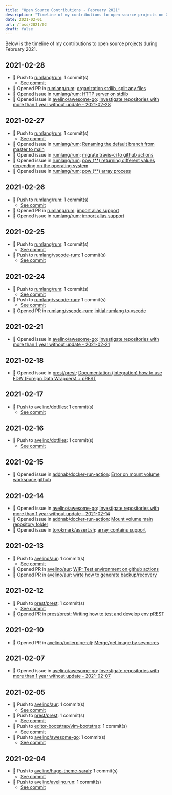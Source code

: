 ```yaml
---
title: "Open Source Contributions - February 2021"
description: "Timeline of my contributions to open source projects on GitHub during February 2021."
date: 2021-02-01
url: /foss/2021/02
draft: false
---
```


Below is the timeline of my contributions to open source projects during February 2021.

## 2021-02-28

- 🔨 Push to [rumlang/rum](https://github.com/rumlang/rum): 1 commit(s)
  - [See commit](https://github.com/rumlang/rum/commits/main/?author=avelino&since=2021-02-28&until=2021-02-28)
- 🔀 Opened PR in [rumlang/rum](https://github.com/rumlang/rum): [organization stdlib, split any files](https://github.com/rumlang/rum/pull/142)
- 🐛 Opened issue in [rumlang/rum](https://github.com/rumlang/rum): [HTTP server on stdlib](https://github.com/rumlang/rum/issues/143)
- 🐛 Opened issue in [avelino/awesome-go](https://github.com/avelino/awesome-go): [Investigate repositories with more than 1 year without update - 2021-02-28](https://github.com/avelino/awesome-go/issues/3512)

## 2021-02-27

- 🔨 Push to [rumlang/rum](https://github.com/rumlang/rum): 1 commit(s)
  - [See commit](https://github.com/rumlang/rum/commits/main/?author=avelino&since=2021-02-27&until=2021-02-27)
- 🐛 Opened issue in [rumlang/rum](https://github.com/rumlang/rum): [Renaming the default branch from master to main](https://github.com/rumlang/rum/issues/141)
- 🐛 Opened issue in [rumlang/rum](https://github.com/rumlang/rum): [migrate travis-ci to github actions](https://github.com/rumlang/rum/issues/140)
- 🐛 Opened issue in [rumlang/rum](https://github.com/rumlang/rum): [pow (**) returning different values depending on the operating system](https://github.com/rumlang/rum/issues/139)
- 🐛 Opened issue in [rumlang/rum](https://github.com/rumlang/rum): [pow (**) array process](https://github.com/rumlang/rum/issues/138)

## 2021-02-26

- 🔨 Push to [rumlang/rum](https://github.com/rumlang/rum): 1 commit(s)
  - [See commit](https://github.com/rumlang/rum/commits/main/?author=avelino&since=2021-02-26&until=2021-02-26)
- 🔀 Opened PR in [rumlang/rum](https://github.com/rumlang/rum): [import alias support](https://github.com/rumlang/rum/pull/136)
- 🐛 Opened issue in [rumlang/rum](https://github.com/rumlang/rum): [import alias support](https://github.com/rumlang/rum/issues/137)

## 2021-02-25

- 🔨 Push to [rumlang/rum](https://github.com/rumlang/rum): 1 commit(s)
  - [See commit](https://github.com/rumlang/rum/commits/main/?author=avelino&since=2021-02-25&until=2021-02-25)
- 🔨 Push to [rumlang/vscode-rum](https://github.com/rumlang/vscode-rum): 1 commit(s)
  - [See commit](https://github.com/rumlang/vscode-rum/commits/main/?author=avelino&since=2021-02-25&until=2021-02-25)

## 2021-02-24

- 🔨 Push to [rumlang/rum](https://github.com/rumlang/rum): 1 commit(s)
  - [See commit](https://github.com/rumlang/rum/commits/main/?author=avelino&since=2021-02-24&until=2021-02-24)
- 🔨 Push to [rumlang/vscode-rum](https://github.com/rumlang/vscode-rum): 1 commit(s)
  - [See commit](https://github.com/rumlang/vscode-rum/commits/main/?author=avelino&since=2021-02-24&until=2021-02-24)
- 🔀 Opened PR in [rumlang/vscode-rum](https://github.com/rumlang/vscode-rum): [initial rumlang to vscode](https://github.com/rumlang/vscode-rum/pull/1)

## 2021-02-21

- 🐛 Opened issue in [avelino/awesome-go](https://github.com/avelino/awesome-go): [Investigate repositories with more than 1 year without update - 2021-02-21](https://github.com/avelino/awesome-go/issues/3499)

## 2021-02-18

- 🐛 Opened issue in [prest/prest](https://github.com/prest/prest): [Documentation (integration) how to use FDW (Foreign Data Wrappers) + pREST](https://github.com/prest/prest/issues/511)

## 2021-02-17

- 🔨 Push to [avelino/dotfiles](https://github.com/avelino/dotfiles): 1 commit(s)
  - [See commit](https://github.com/avelino/dotfiles/commits/main/?author=avelino&since=2021-02-17&until=2021-02-17)

## 2021-02-16

- 🔨 Push to [avelino/dotfiles](https://github.com/avelino/dotfiles): 1 commit(s)
  - [See commit](https://github.com/avelino/dotfiles/commits/main/?author=avelino&since=2021-02-16&until=2021-02-16)

## 2021-02-15

- 🐛 Opened issue in [addnab/docker-run-action](https://github.com/addnab/docker-run-action): [Error on mount volume workspace github](https://github.com/addnab/docker-run-action/issues/5)

## 2021-02-14

- 🐛 Opened issue in [avelino/awesome-go](https://github.com/avelino/awesome-go): [Investigate repositories with more than 1 year without update - 2021-02-14](https://github.com/avelino/awesome-go/issues/3486)
- 🐛 Opened issue in [addnab/docker-run-action](https://github.com/addnab/docker-run-action): [Mount volume main repository folder](https://github.com/addnab/docker-run-action/issues/4)
- 🐛 Opened issue in [torokmark/assert.sh](https://github.com/torokmark/assert.sh): [array_contains support](https://github.com/torokmark/assert.sh/issues/8)

## 2021-02-13

- 🔨 Push to [avelino/aur](https://github.com/avelino/aur): 1 commit(s)
  - [See commit](https://github.com/avelino/aur/commits/main/?author=avelino&since=2021-02-13&until=2021-02-13)
- 🔀 Opened PR in [avelino/aur](https://github.com/avelino/aur): [WIP: Test environment on github actions](https://github.com/avelino/aur/pull/14)
- 🔀 Opened PR in [avelino/aur](https://github.com/avelino/aur): [wirte how to generate backup/recovery](https://github.com/avelino/aur/pull/13)

## 2021-02-12

- 🔨 Push to [prest/prest](https://github.com/prest/prest): 1 commit(s)
  - [See commit](https://github.com/prest/prest/commits/main/?author=avelino&since=2021-02-12&until=2021-02-12)
- 🔀 Opened PR in [prest/prest](https://github.com/prest/prest): [Writing how to test and develop env pREST](https://github.com/prest/prest/pull/509)

## 2021-02-10

- 🔀 Opened PR in [avelino/boilerpipe-clj](https://github.com/avelino/boilerpipe-clj): [Merge/get image by seymores](https://github.com/avelino/boilerpipe-clj/pull/1)

## 2021-02-07

- 🐛 Opened issue in [avelino/awesome-go](https://github.com/avelino/awesome-go): [Investigate repositories with more than 1 year without update - 2021-02-07](https://github.com/avelino/awesome-go/issues/3477)

## 2021-02-05

- 🔨 Push to [avelino/aur](https://github.com/avelino/aur): 1 commit(s)
  - [See commit](https://github.com/avelino/aur/commits/main/?author=avelino&since=2021-02-05&until=2021-02-05)
- 🔨 Push to [prest/prest](https://github.com/prest/prest): 1 commit(s)
  - [See commit](https://github.com/prest/prest/commits/main/?author=avelino&since=2021-02-05&until=2021-02-05)
- 🔨 Push to [editor-bootstrap/vim-bootstrap](https://github.com/editor-bootstrap/vim-bootstrap): 1 commit(s)
  - [See commit](https://github.com/editor-bootstrap/vim-bootstrap/commits/main/?author=avelino&since=2021-02-05&until=2021-02-05)
- 🔨 Push to [avelino/awesome-go](https://github.com/avelino/awesome-go): 1 commit(s)
  - [See commit](https://github.com/avelino/awesome-go/commits/main/?author=avelino&since=2021-02-05&until=2021-02-05)

## 2021-02-04

- 🔨 Push to [avelino/hugo-theme-sarah](https://github.com/avelino/hugo-theme-sarah): 1 commit(s)
  - [See commit](https://github.com/avelino/hugo-theme-sarah/commits/main/?author=avelino&since=2021-02-04&until=2021-02-04)
- 🔨 Push to [avelino/avelino.run](https://github.com/avelino/avelino.run): 1 commit(s)
  - [See commit](https://github.com/avelino/avelino.run/commits/main/?author=avelino&since=2021-02-04&until=2021-02-04)

